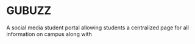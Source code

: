 # GUBUZZ
A social media student portal allowing students a centralized page for all information on campus along with 
